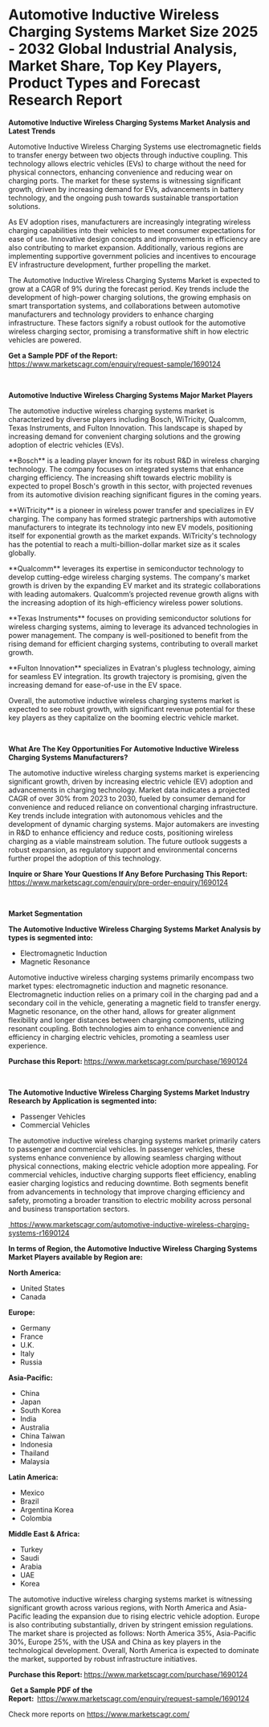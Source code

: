 <p><h1>Automotive Inductive Wireless Charging Systems Market Size 2025 - 2032 Global Industrial Analysis, Market Share, Top Key Players, Product Types and Forecast Research Report</h1></p><p><strong>Automotive Inductive Wireless Charging Systems Market Analysis and Latest Trends</strong></p>
<p><p>Automotive Inductive Wireless Charging Systems use electromagnetic fields to transfer energy between two objects through inductive coupling. This technology allows electric vehicles (EVs) to charge without the need for physical connectors, enhancing convenience and reducing wear on charging ports. The market for these systems is witnessing significant growth, driven by increasing demand for EVs, advancements in battery technology, and the ongoing push towards sustainable transportation solutions.</p><p>As EV adoption rises, manufacturers are increasingly integrating wireless charging capabilities into their vehicles to meet consumer expectations for ease of use. Innovative design concepts and improvements in efficiency are also contributing to market expansion. Additionally, various regions are implementing supportive government policies and incentives to encourage EV infrastructure development, further propelling the market.</p><p>The Automotive Inductive Wireless Charging Systems Market is expected to grow at a CAGR of 9% during the forecast period. Key trends include the development of high-power charging solutions, the growing emphasis on smart transportation systems, and collaborations between automotive manufacturers and technology providers to enhance charging infrastructure. These factors signify a robust outlook for the automotive wireless charging sector, promising a transformative shift in how electric vehicles are powered.</p></p>
<p><strong>Get a Sample PDF of the Report:&nbsp;</strong> <a href="https://www.marketscagr.com/enquiry/request-sample/1690124?utm_campaign=1869&utm_medium=2&utm_source=Github&utm_content=ia&utm_term=07012025&utm_id=automotive-inductive-wireless-charging-systems">https://www.marketscagr.com/enquiry/request-sample/1690124</a></p>
<p>&nbsp;</p>
<p><strong>Automotive Inductive Wireless Charging Systems Major Market Players</strong></p>
<p><p>The automotive inductive wireless charging systems market is characterized by diverse players including Bosch, WiTricity, Qualcomm, Texas Instruments, and Fulton Innovation. This landscape is shaped by increasing demand for convenient charging solutions and the growing adoption of electric vehicles (EVs).</p><p>**Bosch** is a leading player known for its robust R&D in wireless charging technology. The company focuses on integrated systems that enhance charging efficiency. The increasing shift towards electric mobility is expected to propel Bosch's growth in this sector, with projected revenues from its automotive division reaching significant figures in the coming years.</p><p>**WiTricity** is a pioneer in wireless power transfer and specializes in EV charging. The company has formed strategic partnerships with automotive manufacturers to integrate its technology into new EV models, positioning itself for exponential growth as the market expands. WiTricity's technology has the potential to reach a multi-billion-dollar market size as it scales globally.</p><p>**Qualcomm** leverages its expertise in semiconductor technology to develop cutting-edge wireless charging systems. The company's market growth is driven by the expanding EV market and its strategic collaborations with leading automakers. Qualcomm’s projected revenue growth aligns with the increasing adoption of its high-efficiency wireless power solutions.</p><p>**Texas Instruments** focuses on providing semiconductor solutions for wireless charging systems, aiming to leverage its advanced technologies in power management. The company is well-positioned to benefit from the rising demand for efficient charging systems, contributing to overall market growth.</p><p>**Fulton Innovation** specializes in Evatran's plugless technology, aiming for seamless EV integration. Its growth trajectory is promising, given the increasing demand for ease-of-use in the EV space.</p><p>Overall, the automotive inductive wireless charging systems market is expected to see robust growth, with significant revenue potential for these key players as they capitalize on the booming electric vehicle market.</p></p>
<p>&nbsp;</p>
<p><strong>What Are The Key Opportunities For Automotive Inductive Wireless Charging Systems Manufacturers?</strong></p>
<p><p>The automotive inductive wireless charging systems market is experiencing significant growth, driven by increasing electric vehicle (EV) adoption and advancements in charging technology. Market data indicates a projected CAGR of over 30% from 2023 to 2030, fueled by consumer demand for convenience and reduced reliance on conventional charging infrastructure. Key trends include integration with autonomous vehicles and the development of dynamic charging systems. Major automakers are investing in R&D to enhance efficiency and reduce costs, positioning wireless charging as a viable mainstream solution. The future outlook suggests a robust expansion, as regulatory support and environmental concerns further propel the adoption of this technology.</p></p>
<p><strong>Inquire or Share Your Questions If Any Before Purchasing This Report:</strong> <a href="https://www.marketscagr.com/enquiry/pre-order-enquiry/1690124?utm_campaign=1869&utm_medium=2&utm_source=Github&utm_content=ia&utm_term=07012025&utm_id=automotive-inductive-wireless-charging-systems">https://www.marketscagr.com/enquiry/pre-order-enquiry/1690124</a></p>
<p>&nbsp;</p>
<p><strong>Market Segmentation</strong></p>
<p><strong>The Automotive Inductive Wireless Charging Systems Market Analysis by types is segmented into:</strong></p>
<p><ul><li>Electromagnetic Induction</li><li>Magnetic Resonance</li></ul></p>
<p><p>Automotive inductive wireless charging systems primarily encompass two market types: electromagnetic induction and magnetic resonance. Electromagnetic induction relies on a primary coil in the charging pad and a secondary coil in the vehicle, generating a magnetic field to transfer energy. Magnetic resonance, on the other hand, allows for greater alignment flexibility and longer distances between charging components, utilizing resonant coupling. Both technologies aim to enhance convenience and efficiency in charging electric vehicles, promoting a seamless user experience.</p></p>
<p><strong>Purchase this Report:&nbsp;</strong><a href="https://www.marketscagr.com/purchase/1690124?utm_campaign=1869&utm_medium=2&utm_source=Github&utm_content=ia&utm_term=07012025&utm_id=automotive-inductive-wireless-charging-systems">https://www.marketscagr.com/purchase/1690124</a></p>
<p>&nbsp;</p>
<p><strong>The Automotive Inductive Wireless Charging Systems Market Industry Research by Application is segmented into:</strong></p>
<p><ul><li>Passenger Vehicles</li><li>Commercial Vehicles</li></ul></p>
<p><p>The automotive inductive wireless charging systems market primarily caters to passenger and commercial vehicles. In passenger vehicles, these systems enhance convenience by allowing seamless charging without physical connections, making electric vehicle adoption more appealing. For commercial vehicles, inductive charging supports fleet efficiency, enabling easier charging logistics and reducing downtime. Both segments benefit from advancements in technology that improve charging efficiency and safety, promoting a broader transition to electric mobility across personal and business transportation sectors.</p></p>
<p><a href="https://www.marketscagr.com/automotive-inductive-wireless-charging-systems-r1690124?utm_campaign=1869&utm_medium=2&utm_source=Github&utm_content=ia&utm_term=07012025&utm_id=automotive-inductive-wireless-charging-systems">&nbsp;https://www.marketscagr.com/automotive-inductive-wireless-charging-systems-r1690124</a></p>
<p><strong>In terms of Region, the Automotive Inductive Wireless Charging Systems Market Players available by Region are:</strong></p>
<p>
    <p> <strong> North America: </strong>
        <ul>
            <li>United States</li>
            <li>Canada</li>
        </ul>
        </p> 
    <p> <strong> Europe: </strong>
        <ul>
            <li>Germany</li>
            <li>France</li>
            <li>U.K.</li>
            <li>Italy</li>
            <li>Russia</li>
        </ul>
        </p> 
    <p> <strong> Asia-Pacific: </strong>
        <ul>
            <li>China</li>
            <li>Japan</li>
            <li>South Korea</li>
            <li>India</li>
            <li>Australia</li>
            <li>China Taiwan</li>
            <li>Indonesia</li>
            <li>Thailand</li>
            <li>Malaysia</li>
        </ul>
        </p> 
    <p> <strong> Latin America: </strong>
        <ul>
            <li>Mexico</li>
            <li>Brazil</li>
            <li>Argentina Korea</li>
            <li>Colombia</li>
        </ul>
        </p> 
    <p> <strong> Middle East & Africa: </strong>
        <ul>
            <li>Turkey</li>
            <li>Saudi</li>
            <li>Arabia</li>
            <li>UAE</li>
            <li>Korea</li>
        </ul>
    </p>
    </p>
<p><p>The automotive inductive wireless charging systems market is witnessing significant growth across various regions, with North America and Asia-Pacific leading the expansion due to rising electric vehicle adoption. Europe is also contributing substantially, driven by stringent emission regulations. The market share is projected as follows: North America 35%, Asia-Pacific 30%, Europe 25%, with the USA and China as key players in the technological development. Overall, North America is expected to dominate the market, supported by robust infrastructure initiatives.</p></p>
<p><strong>Purchase this Report: </strong><a href="https://www.marketscagr.com/purchase/1690124?utm_campaign=1869&utm_medium=2&utm_source=Github&utm_content=ia&utm_term=07012025&utm_id=automotive-inductive-wireless-charging-systems">https://www.marketscagr.com/purchase/1690124</a></p>
<p>&nbsp;<strong>Get a Sample PDF of the Report:&nbsp;&nbsp;</strong><a href="https://www.marketscagr.com/enquiry/request-sample/1690124?utm_campaign=1869&utm_medium=2&utm_source=Github&utm_content=ia&utm_term=07012025&utm_id=automotive-inductive-wireless-charging-systems">https://www.marketscagr.com/enquiry/request-sample/1690124</a></p>
<p><strong></strong></p>
<p>Check more reports on <a href="https://www.marketscagr.com/?utm_campaign=1869&utm_medium=2&utm_source=Github&utm_content=ia&utm_term=07012025&utm_id=automotive-inductive-wireless-charging-systems">https://www.marketscagr.com/</a></p>